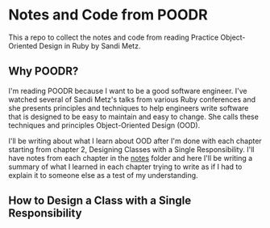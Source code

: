 # Notes and Code from POODR

This a repo to collect the notes and code from reading Practice Object-Oriented Design in Ruby by Sandi Metz.

## Why POODR?
I'm reading POODR because I want to be a good software engineer. I've watched several of Sandi Metz's talks from various Ruby conferences and she presents principles and techniques to help engineers write software that is designed to be easy to maintain and easy to change. She calls these techniques and principles Object-Oriented Design (OOD).

I'll be writing about what I learn about OOD after I'm done with each chapter starting from chapter 2, Designing Classes with a Single Responsibility. I'll have notes from each chapter in the [notes](notes) folder and here I'll be writing a summary of what I learned in each chapter trying to write as if I had to explain it to someone else as a test of my understanding.  



## How to Design a Class with a Single Responsibility
